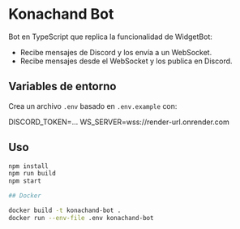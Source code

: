 # Konachand Bot

Bot en TypeScript que replica la funcionalidad de WidgetBot:
- Recibe mensajes de Discord y los envía a un WebSocket.
- Recibe mensajes desde el WebSocket y los publica en Discord.

## Variables de entorno

Crea un archivo `.env` basado en `.env.example` con:

DISCORD_TOKEN=...
WS_SERVER=wss://render-url.onrender.com
## Uso

```bash
npm install
npm run build
npm start

## Docker

docker build -t konachand-bot .
docker run --env-file .env konachand-bot
